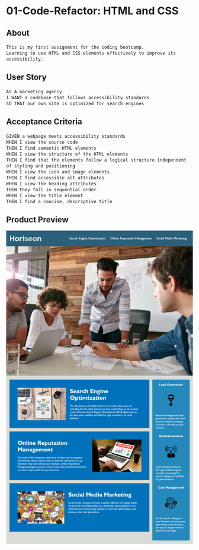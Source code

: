 # 01-Code-Refactor: HTML and CSS
## About
```
This is my first assignment for the coding bootcamp.
Learning to use HTML and CSS elements effectively to improve its accessibility.

```


## User Story

```
AS A marketing agency
I WANT a codebase that follows accessibility standards
SO THAT our own site is optimized for search engines
```

## Acceptance Criteria

```
GIVEN a webpage meets accessibility standards
WHEN I view the source code
THEN I find semantic HTML elements
WHEN I view the structure of the HTML elements
THEN I find that the elements follow a logical structure independent of styling and positioning
WHEN I view the icon and image elements
THEN I find accessible alt attributes
WHEN I view the heading attributes
THEN they fall in sequential order
WHEN I view the title element
THEN I find a concise, descriptive title
```


## Product Preview

![The following image shows the web application's appearance and functionality](./Assets/product-preview.png)
